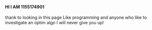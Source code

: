 #### HI I AM 1155174901
thank to looking in this page
Like programming  and anyone who like to investigate an optim algo 
I will never give you up!
